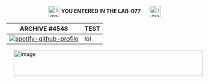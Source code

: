 <p align="center">
  <img src="https://i.imgur.com/GRSrswl.gif" alt="image" width="30vw" height="30vh" style="vertical-align: middle; margin-left: 20px;">
  <strong>YOU ENTERED IN THE LAB-077</strong>
  <img src="https://i.imgur.com/GRSrswl.gif" alt="image" width="30vw" height="30vh" style="vertical-align: middle; margin-left: 20px;">
</p>
<div><p>   </p></div>
<div><p>   </p></div>
<div><p>   </p></div>

<div></div>
<div></div>
<div></div>
<div align="center">

| ARCHIVE #4548 | TEST |
| --- | --- |
| [![spotify-github-profile](https://spotify-github-profile.vercel.app/api/view?uid=21wuu7hk3qqzbwdrx3zw3275a&cover_image=true&theme=default&show_offline=false&background_color=121212&bar_color_cover=true)](https://open.spotify.com/user/21wuu7hk3qqzbwdrx3zw3275a) | lol

</div>
  <img src="https://i.pinimg.com/originals/4f/83/ec/4f83ec563dbcfe623cbbeb77305d954e.gif" alt="image" width="100%" height="70vh" style="vertical-align: middle; margin-left: 20px;">






